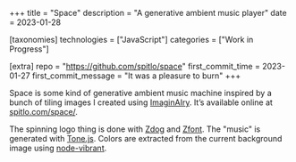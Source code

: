 +++
title = "Space"
description = "A generative ambient music player"
date = 2023-01-28

[taxonomies]
technologies = ["JavaScript"]
categories = ["Work in Progress"]

[extra]
repo = "https://github.com/spitlo/space"
first_commit_time = 2023-01-27
first_commit_message = "It was a pleasure to burn"
+++

Space is some kind of generative ambient music machine inspired by a bunch of tiling images I created using [ImaginAIry](https://github.com/brycedrennan/imaginAIry/). It’s available online at [spitlo.com/space/](https://spitlo.com/space/).

The spinning logo thing is done with [Zdog](https://github.com/metafizzy/zdog) and [Zfont](https://github.com/jaames/zfont). The "music" is generated with [Tone.js](https://github.com/Tonejs/Tone.js). Colors are extracted from the current background image using [node-vibrant](https://github.com/Vibrant-Colors/node-vibrant).
